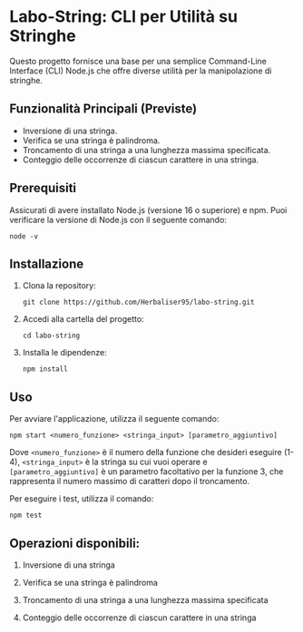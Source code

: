 # Labo-String: CLI per Utilità su Stringhe

Questo progetto fornisce una base per una semplice Command-Line Interface (CLI) Node.js che offre diverse utilità per la manipolazione di stringhe.


## Funzionalità Principali (Previste)

- Inversione di una stringa.
- Verifica se una stringa è palindroma.
- Troncamento di una stringa a una lunghezza massima specificata.
- Conteggio delle occorrenze di ciascun carattere in una stringa.

## Prerequisiti

Assicurati di avere installato Node.js (versione 16 o superiore) e npm. Puoi verificare la versione di Node.js con il seguente comando:

```
node -v
```

## Installazione

1. Clona la repository:
   ```
   git clone https://github.com/Herbaliser95/labo-string.git
   ```
2. Accedi alla cartella del progetto:
   ```
   cd labo-string
   ```
3. Installa le dipendenze:
   ```
   npm install
   ```

## Uso

Per avviare l'applicazione, utilizza il seguente comando:

```
npm start <numero_funzione> <stringa_input> [parametro_aggiuntivo]
```


Dove `<numero_funzione>` è il numero della funzione che desideri eseguire (1-4), `<stringa_input>` è la stringa su cui vuoi operare e `[parametro_aggiuntivo]` è un parametro facoltativo per la funzione 3, che rappresenta il numero massimo di caratteri dopo il troncamento.

Per eseguire i test, utilizza il comando:

```
npm test
```

## Operazioni disponibili:

1. Inversione di una stringa

2. Verifica se una stringa è palindroma

3. Troncamento di una stringa a una lunghezza massima specificata

4. Conteggio delle occorrenze di ciascun carattere in una stringa
